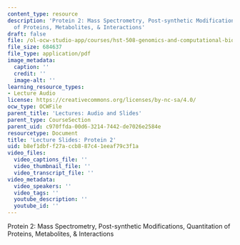 ```yaml
---
content_type: resource
description: 'Protein 2: Mass Spectrometry, Post-synthetic Modifications, Quantitation
  of Proteins, Metabolites, & Interactions'
draft: false
file: /ol-ocw-studio-app/courses/hst-508-genomics-and-computational-biology-fall-2002/b8ef1dbff27accb887c41eeaf79c3f1a_02hnov05p2.pdf
file_size: 684637
file_type: application/pdf
image_metadata:
  caption: ''
  credit: ''
  image-alt: ''
learning_resource_types:
- Lecture Audio
license: https://creativecommons.org/licenses/by-nc-sa/4.0/
ocw_type: OCWFile
parent_title: 'Lectures: Audio and Slides'
parent_type: CourseSection
parent_uid: c970ffda-00d6-3214-7442-de7026e2584e
resourcetype: Document
title: 'Lecture Slides: Protein 2'
uid: b8ef1dbf-f27a-ccb8-87c4-1eeaf79c3f1a
video_files:
  video_captions_file: ''
  video_thumbnail_file: ''
  video_transcript_file: ''
video_metadata:
  video_speakers: ''
  video_tags: ''
  youtube_description: ''
  youtube_id: ''
---
```

Protein 2: Mass Spectrometry, Post-synthetic Modifications, Quantitation of Proteins, Metabolites, & Interactions